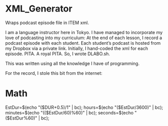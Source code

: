 # XML_Generator
Wraps podcast episode file in ITEM xml.

I am a language instructor here in Tokyo.  I have managed to incorporate my love of podcasting into my curriculum: At the end of each lesson, I record a podcast episode with each student. Each student’s podcast is hosted from my Dropbox via a private link. Initially, I hand-coded the xml for each episode. PITA. A royal PITA. So, I wrote DLABO.sh.

This was written using all the knowledge I have of programming.


For the record, I stole this bit from the internet:

# Math
EstDur=$(echo "($DUR+0.5)/1" | bc);
hours=$(echo "($EstDur/3600)" | bc);
minutes=$(echo "(($EstDur/60)%60)" | bc);
seconds=$(echo "($EstDur%60)" | bc);
